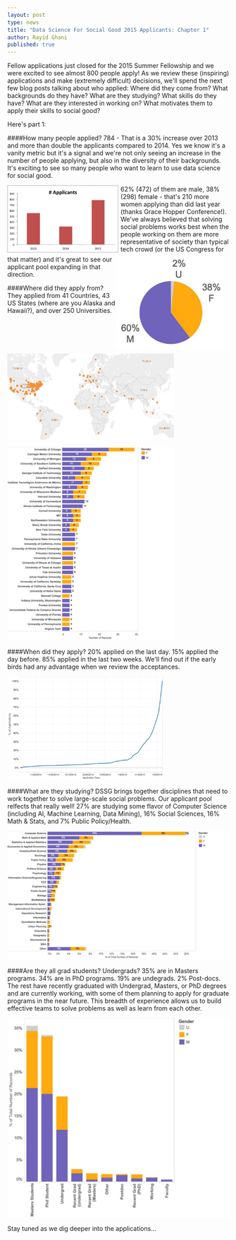 ```yaml
---
layout: post
type: news
title: "Data Science For Social Good 2015 Applicants: Chapter 1"
author: Rayid Ghani
published: true
---
```


Fellow applications just closed for the 2015 Summer Fellowship and we were excited to see almost 800 people apply! As we review these (inspiring) applications and make (extremely difficult) decisions, we'll spend the next few blog posts talking about who applied: Where did they come from? What backgrounds do they have? What are they studying? What skills do they have? What are they interested in working on? What motivates them to apply their skills to social good? 

Here's part 1:

####How many people applied?
784 - That is a 30% increase over 2013 and more than double the applicants compared to 2014. Yes we know it's a vanity metric but it's a signal and we're not only seeing an increase in the number of people applying, but also in the diversity of their backgrounds. It's exciting to see so many people who want to learn to use data science for social good.
<p><p><p><p>
<img src="/img/posts/2015-appl-number.png" width=50% style="float: left; width: 50%; margin-right: 1%; margin-bottom: 0.5em;">
<img src="/img/posts/2015-appl-gender.jpg" width=30% style="float: right; width: 50%; margin-right: 1%; margin-bottom: 0.5em;">

<p><p><p><p><p><p><p><p>
62% (472) of them are male, 38% (298) female - that's 210 more women applying than did last year (thanks Grace Hopper Conference!). We've always believed that solving social problems works best when the people working on them are more representative of society than typical tech crowd (or the US Congress for that matter) and it's great to see our applicant pool expanding in that direction. 

####Where did they apply from?
They applied from 41 Countries, 43 US States (where are you Alaska and Hawaii?), and over 250 Universities. 
<p><p><p><p>

<img src="/img/posts/2015-appl-where.jpg" width=75%>
<p><p><p><p><p>

<img src="/img/posts/2015-appl-school.jpg" width=75%>
<p><p><p><p>

####When did they apply?
20% applied on the last day. 15% applied the day before. 85% applied in the last two weeks. We'll find out if the early birds had any advantage when we review the acceptances.
<p><p><p><p>
<img src="/img/posts/2015-appl-when.jpg"  width=70%>
<p><p>
<p><p>
####What are they studying?
DSSG brings together disciplines that need to work together to solve large-scale social problems. Our applicant pool relfects that really well! 27% are studying some flavor of Computer Science (including AI, Machine Learning, Data Mining), 16% Social Sciences, 16% Math & Stats, and 7% Public Policy/Health. 
<p><p><p><p>

<img src="/img/posts/2015-appl-major.jpg">
<p><p><p><p>
####Are they all grad students? Undergrads? 
35% are in Masters programs. 34% are in PhD programs. 19% are undegrads. 2% Post-docs. The rest have recently graduated with Undergrad, Masters, or PhD degrees and are currently working, with some of them planning to apply for graduate programs in the near future. This breadth of experience allows us to build effective teams to solve problems as well as learn from each other.

<p><p><p><p>

<img src="/img/posts/2015-appl-degree.jpg">
<p><p>
<p><p>
Stay tuned as we dig deeper into the applications...
